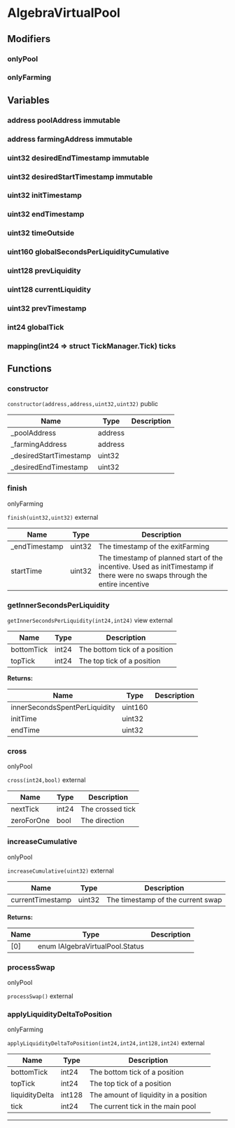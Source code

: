 

# AlgebraVirtualPool

## Modifiers
### onlyPool









### onlyFarming











## Variables
### address poolAddress immutable



### address farmingAddress immutable



### uint32 desiredEndTimestamp immutable



### uint32 desiredStartTimestamp immutable



### uint32 initTimestamp 



### uint32 endTimestamp 



### uint32 timeOutside 



### uint160 globalSecondsPerLiquidityCumulative 



### uint128 prevLiquidity 



### uint128 currentLiquidity 



### uint32 prevTimestamp 



### int24 globalTick 



### mapping(int24 &#x3D;&gt; struct TickManager.Tick) ticks 




## Functions
### constructor


`constructor(address,address,uint32,uint32)`  public





| Name | Type | Description |
| ---- | ---- | ----------- |
| _poolAddress | address |  |
| _farmingAddress | address |  |
| _desiredStartTimestamp | uint32 |  |
| _desiredEndTimestamp | uint32 |  |


### finish

onlyFarming

`finish(uint32,uint32)`  external





| Name | Type | Description |
| ---- | ---- | ----------- |
| _endTimestamp | uint32 | The timestamp of the exitFarming |
| startTime | uint32 | The timestamp of planned start of the incentive. Used as initTimestamp if there were no swaps through the entire incentive |


### getInnerSecondsPerLiquidity


`getInnerSecondsPerLiquidity(int24,int24)` view external





| Name | Type | Description |
| ---- | ---- | ----------- |
| bottomTick | int24 | The bottom tick of a position |
| topTick | int24 | The top tick of a position |

**Returns:**

| Name | Type | Description |
| ---- | ---- | ----------- |
| innerSecondsSpentPerLiquidity | uint160 |  |
| initTime | uint32 |  |
| endTime | uint32 |  |

### cross

onlyPool

`cross(int24,bool)`  external





| Name | Type | Description |
| ---- | ---- | ----------- |
| nextTick | int24 | The crossed tick |
| zeroForOne | bool | The direction |


### increaseCumulative

onlyPool

`increaseCumulative(uint32)`  external





| Name | Type | Description |
| ---- | ---- | ----------- |
| currentTimestamp | uint32 | The timestamp of the current swap |

**Returns:**

| Name | Type | Description |
| ---- | ---- | ----------- |
| [0] | enum IAlgebraVirtualPool.Status |  |

### processSwap

onlyPool

`processSwap()`  external







### applyLiquidityDeltaToPosition

onlyFarming

`applyLiquidityDeltaToPosition(int24,int24,int128,int24)`  external





| Name | Type | Description |
| ---- | ---- | ----------- |
| bottomTick | int24 | The bottom tick of a position |
| topTick | int24 | The top tick of a position |
| liquidityDelta | int128 | The amount of liquidity in a position |
| tick | int24 | The current tick in the main pool |




---


